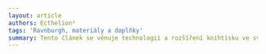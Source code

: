 ```yaml
---
layout: article
authors: Ecthelion²
tags: 'Ravnburgh, materiály a doplňky'
summary: Tento článek se věnuje technologii a rozšíření knihtisku ve světě města Ravnburgh. Jde o doplněk fantasy světa v období rané renesance (po vynálezu střelného prachu a knihtisku, ale před vynálezem muškety). 
---
```

